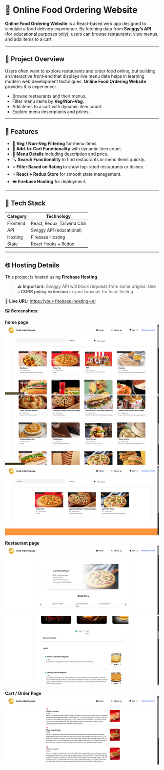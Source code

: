 # 🍔 Online Food Ordering Website

**Online Food Ordering Website** is a React-based web app designed to simulate a food delivery experience. By fetching data from **Swiggy’s API** (for educational purposes only), users can browse restaurants, view menus, and add items to a cart.

---

## 🚀 Project Overview

Users often want to explore restaurants and order food online, but building an interactive front-end that displays live menu data helps in learning modern web development techniques. **Online Food Ordering Website** provides this experience:

- Browse restaurants and their menus.
- Filter menu items by **Veg/Non-Veg**.
- Add items to a cart with dynamic item count.
- Explore menu descriptions and prices.

---

## 🧠 Features

- 🥗 **Veg / Non-Veg Filtering** for menu items.
- 🛒 **Add-to-Cart Functionality** with dynamic item count.
- 📄 **Menu Details** including description and price.
- 🔍 **Search Functionality** to find restaurants or menu items quickly.
- ⭐ **Filter Based on Rating** to show top-rated restaurants or dishes.
- ⚡ **React + Redux Store** for smooth state management.
- ☁️ **Firebase Hosting** for deployment.

---

## 🧰 Tech Stack

| Category | Technology                 |
| -------- | -------------------------- |
| Frontend | React, Redux, Tailwind CSS |
| API      | Swiggy API (educational)   |
| Hosting  | Firebase Hosting           |
| State    | React Hooks + Redux        |

---

## 🌐 Hosting Details

This project is hosted using **Firebase Hosting**.

> ⚠️ **Important:** Swiggy API will block requests from some origins. Use a **CORS policy extension** in your browser for local testing.

🔗 **Live URL:** [https://your-firebase-hosting-url](https://fooddelivaryapp-43595.web.app/)

🖼️ **Screenshots:**

**home page**
![home Page](./images/5.png)
![home Page](./images/6.png)
![filter](./images/7.png)

**Restaurant page**
![Restaurant page](./images/8.png)
![veg and non veg](./images/9.png)

**Cart / Order Page**
![veg and non veg](./images/10.png)
